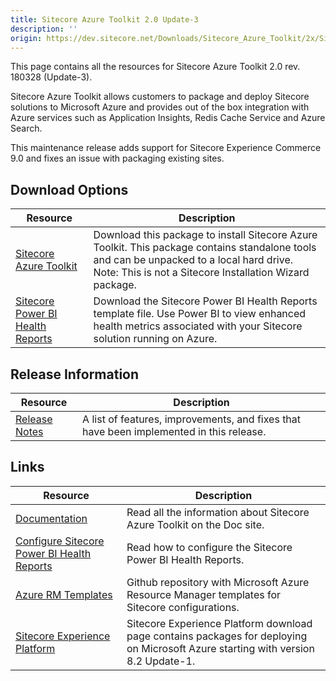 ```yaml
---
title: Sitecore Azure Toolkit 2.0 Update-3
description: ''
origin: https://dev.sitecore.net/Downloads/Sitecore_Azure_Toolkit/2x/Sitecore_Azure_Toolkit_203.aspx
---
```


This page contains all the resources for Sitecore Azure Toolkit 2.0 rev. 180328 (Update-3).

Sitecore Azure Toolkit allows customers to package and deploy Sitecore solutions to Microsoft Azure and provides out of the box integration with Azure services such as Application Insights, Redis Cache Service and Azure Search.

This maintenance release adds support for Sitecore Experience Commerce 9.0 and fixes an issue with packaging existing sites.

## Download Options

 | Resource | Description |
 | --- | --- |
 | [Sitecore Azure Toolkit](https://scdp.blob.core.windows.net/downloads/Sitecore%20Azure%20Toolkit/2x/Sitecore%20Azure%20Toolkit%20203/Secure/Sitecore%20Azure%20Toolkit%202.0.3%20rev.%20180328.zip) | Download this package to install Sitecore Azure Toolkit. This package contains standalone tools and can be unpacked to a local hard drive. Note: This is not a Sitecore Installation Wizard package. |
 | [Sitecore Power BI Health Reports](https://scdp.blob.core.windows.net/downloads/Sitecore%20Azure%20Toolkit/2x/Sitecore%20Azure%20Toolkit%20200/Secure/Sitecore%20Power%20BI%20Health%20Reports.pbit) | Download the Sitecore Power BI Health Reports template file. Use Power BI to view enhanced health metrics associated with your Sitecore solution running on Azure. |

## Release Information

 | Resource | Description |
 | --- | --- |
 | [Release Notes](/downloads/Sitecore_Azure_Toolkit/2x/Sitecore_Azure_Toolkit_203/Release_Notes) | A list of features, improvements, and fixes that have been implemented in this release. |

## Links

 | Resource | Description |
 | --- | --- |
 | [Documentation](https://doc.sitecore.net:443/en/Products/Cloud/82/Working_with_Sitecore_Azure) | Read all the information about Sitecore Azure Toolkit on the Doc site. |
 | [Configure Sitecore Power BI Health Reports](https://doc.sitecore.net:443/en/Products/Sitecore_Experience_Platform/901/Setting_up_and_maintaining/Sitecore_on_Azure/Analytics/Configure_Sitecore_Power_BI_Health_Reports) | Read how to configure the Sitecore Power BI Health Reports. |
 | [Azure RM Templates](https://github.com/Sitecore/Sitecore-Azure-Quickstart-Templates) | Github repository with Microsoft Azure Resource Manager templates for Sitecore configurations. |
 | [Sitecore Experience Platform](/downloads/Sitecore_Experience_Platform) | Sitecore Experience Platform download page contains packages for deploying on Microsoft Azure starting with version 8.2 Update-1. |